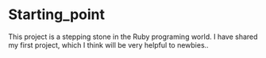 Starting_point
==============
This project is a stepping stone in the Ruby programing world. I have shared my first project, which I think will be very helpful to newbies..
